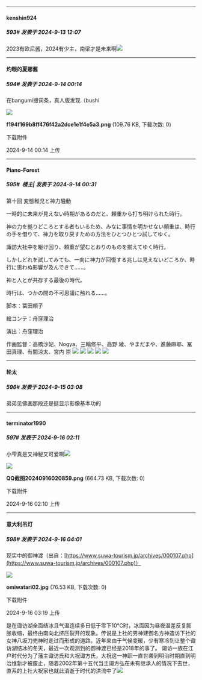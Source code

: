 ﻿
*****

####  kenshin924  
##### 593#       发表于 2024-9-13 12:07

2023有欧尼酱，2024有少主，南梁才是未来啊<img src="https://static.saraba1st.com/image/smiley/face2017/077.png" referrerpolicy="no-referrer">


*****

####  灼眼的夏娜酱  
##### 594#       发表于 2024-9-14 00:14

在bangumi搜词条，真人版发现（bushi

<img src="https://img.saraba1st.com/forum/202409/14/001447s99l59mlinx8plx4.png" referrerpolicy="no-referrer">

<strong>f194f169b8ff476f42a2dce1e1f4e5a3.png</strong> (109.76 KB, 下载次数: 0)

下载附件

2024-9-14 00:14 上传


*****

####  Piano-Forest  
##### 595#         楼主| 发表于 2024-9-14 00:31

第十回 変態稚児と神力騒動

一時的に未来が見えない時期があるのだと、頼重から打ち明けられた時行。

神の力を拠りどころとする者もいるため、みなに事情を明かせない頼重は、時行の手を借りて、神力を取り戻すための方法をひとつひとつ試してゆく。

諏訪大社中を駆け回り、頼重が望むとおりのものを揃えてゆく時行。

しかしどれを試してみても、一向に神力が回復する兆しは見えないどころか、時行に思わぬ影響が及んできて……。

神と人とが共存する最後の時代。

時行は、つかの間の不可思議に触れる……。

脚本：冨田頼子

絵コンテ：舟窪理治

演出：舟窪理治

作画監督：高橋沙妃、Nogya、三輪修平、高野 綾、やまだまや、進藤麻耶、冨田真理、有間涼太、宮内 崇
<img src="https://p.sda1.dev/19/bac5d10a9cc54d7a9b493144c5cd953a/story_3679_photo_172622871637137842.jpg" referrerpolicy="no-referrer">
<img src="https://p.sda1.dev/19/202ee6da5bacc27108e498371c309523/story_3679_photo_1726228716652651223.jpg" referrerpolicy="no-referrer">
<img src="https://p.sda1.dev/19/46c3a467f6af91ae6da736f91c370bfe/story_3679_photo_1726228716897518620.jpg" referrerpolicy="no-referrer">
<img src="https://p.sda1.dev/19/59030eceaafeee1e1911cf7edfec2162/story_3679_photo_1726228717084380748.jpg" referrerpolicy="no-referrer">
<img src="https://p.sda1.dev/19/5bf9d831d16d37335634e3f33a57a2e6/story_3679_photo_1726228717322861723.jpg" referrerpolicy="no-referrer">


*****

####  轮太  
##### 596#       发表于 2024-9-15 03:08

弟弟见佛画那段还是挺显示影像基本功的


*****

####  terminator1990  
##### 597#       发表于 2024-9-16 02:11

小雫真是又神秘又可爱啊<img src="https://static.saraba1st.com/image/smiley/face2017/074.png" referrerpolicy="no-referrer">

<img src="https://img.saraba1st.com/forum/202409/16/021051m75q777t7o5tv1co.png" referrerpolicy="no-referrer">

<strong>QQ截图20240916020859.png</strong> (664.73 KB, 下载次数: 0)

下载附件

2024-9-16 02:10 上传


*****

####  意大利吊灯  
##### 598#       发表于 2024-9-16 04:01

现实中的御神渡（出自：[https://www.suwa-tourism.jp/archives/000107.php](https://www.suwa-tourism.jp/archives/000107.php)）

<img src="https://img.saraba1st.com/forum/202409/16/031906ej5gu7ig7sni7i6n.jpg" referrerpolicy="no-referrer">

<strong>omiwatari02.jpg</strong> (76.53 KB, 下载次数: 0)

下载附件

2024-9-16 03:19 上传

是在诹访湖全面结冰且气温连续多日低于零下10℃时，冰面因为昼夜温差反复膨胀收缩，最终由南向北挤压裂开的现象。传说是上社的男神建御名方神造访下社的女神八坂刀売神时走过而形成的道路。近年来由于气候变暖，少有寒冷到让整个诹访湖结冰的冬天，最近一次观测到的御神渡已经是2018年的事了。
诹访一族在江户时代分为了藩主诹访氏和大祝诹方氏，大祝这一神职一直世袭到明治时期直到明治维新才被废止，随着2002年第十五代当主诹方弘在未有继承人的情况下去世，直系的上社大祝家也就此消逝于时代的洪流中了<img src="https://static.saraba1st.com/image/smiley/face/92.gif" referrerpolicy="no-referrer">

